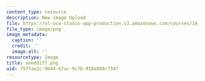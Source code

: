 ```yaml
---
content_type: resource
description: New image Upload
file: https://ol-ocw-studio-app-production.s3.amazonaws.com/courses/16-90-computational-methods-in-aerospace-engineering-spring-2014/75ffae2c9b4467ac9c7b918a809c7347_oneddiff.png
file_type: image/png
image_metadata:
  caption: ''
  credit: ''
  image-alt: ''
resourcetype: Image
title: oneddiff.png
uid: 75ffae2c-9b44-67ac-9c7b-918a809c7347
---
```


